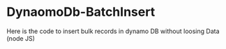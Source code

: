 # DynaomoDb-BatchInsert
Here is the code to insert bulk records in dynamo DB without loosing Data (node JS)
